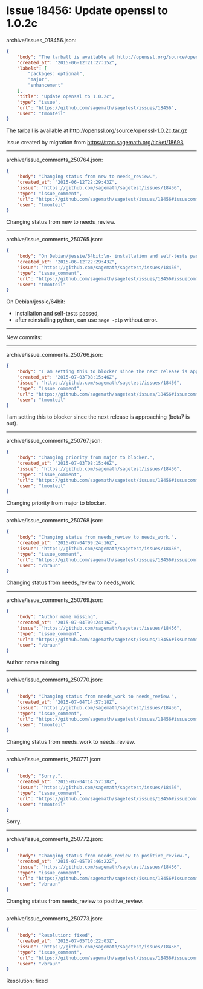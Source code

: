 # Issue 18456: Update openssl to 1.0.2c

archive/issues_018456.json:
```json
{
    "body": "The tarball is available at http://openssl.org/source/openssl-1.0.2c.tar.gz\n\n\nIssue created by migration from https://trac.sagemath.org/ticket/18693\n\n",
    "created_at": "2015-06-12T21:27:15Z",
    "labels": [
        "packages: optional",
        "major",
        "enhancement"
    ],
    "title": "Update openssl to 1.0.2c",
    "type": "issue",
    "url": "https://github.com/sagemath/sagetest/issues/18456",
    "user": "tmonteil"
}
```
The tarball is available at http://openssl.org/source/openssl-1.0.2c.tar.gz


Issue created by migration from https://trac.sagemath.org/ticket/18693





---

archive/issue_comments_250764.json:
```json
{
    "body": "Changing status from new to needs_review.",
    "created_at": "2015-06-12T22:29:43Z",
    "issue": "https://github.com/sagemath/sagetest/issues/18456",
    "type": "issue_comment",
    "url": "https://github.com/sagemath/sagetest/issues/18456#issuecomment-250764",
    "user": "tmonteil"
}
```

Changing status from new to needs_review.



---

archive/issue_comments_250765.json:
```json
{
    "body": "On Debian/jessie/64bit:\n- installation and self-tests passed,\n- after reinstalling python, can use `sage -pip` without error.\n\n----\nNew commits:",
    "created_at": "2015-06-12T22:29:43Z",
    "issue": "https://github.com/sagemath/sagetest/issues/18456",
    "type": "issue_comment",
    "url": "https://github.com/sagemath/sagetest/issues/18456#issuecomment-250765",
    "user": "tmonteil"
}
```

On Debian/jessie/64bit:
- installation and self-tests passed,
- after reinstalling python, can use `sage -pip` without error.

----
New commits:



---

archive/issue_comments_250766.json:
```json
{
    "body": "I am setting this to blocker since the next release is approaching (beta7 is out).",
    "created_at": "2015-07-03T08:15:46Z",
    "issue": "https://github.com/sagemath/sagetest/issues/18456",
    "type": "issue_comment",
    "url": "https://github.com/sagemath/sagetest/issues/18456#issuecomment-250766",
    "user": "tmonteil"
}
```

I am setting this to blocker since the next release is approaching (beta7 is out).



---

archive/issue_comments_250767.json:
```json
{
    "body": "Changing priority from major to blocker.",
    "created_at": "2015-07-03T08:15:46Z",
    "issue": "https://github.com/sagemath/sagetest/issues/18456",
    "type": "issue_comment",
    "url": "https://github.com/sagemath/sagetest/issues/18456#issuecomment-250767",
    "user": "tmonteil"
}
```

Changing priority from major to blocker.



---

archive/issue_comments_250768.json:
```json
{
    "body": "Changing status from needs_review to needs_work.",
    "created_at": "2015-07-04T09:24:16Z",
    "issue": "https://github.com/sagemath/sagetest/issues/18456",
    "type": "issue_comment",
    "url": "https://github.com/sagemath/sagetest/issues/18456#issuecomment-250768",
    "user": "vbraun"
}
```

Changing status from needs_review to needs_work.



---

archive/issue_comments_250769.json:
```json
{
    "body": "Author name missing",
    "created_at": "2015-07-04T09:24:16Z",
    "issue": "https://github.com/sagemath/sagetest/issues/18456",
    "type": "issue_comment",
    "url": "https://github.com/sagemath/sagetest/issues/18456#issuecomment-250769",
    "user": "vbraun"
}
```

Author name missing



---

archive/issue_comments_250770.json:
```json
{
    "body": "Changing status from needs_work to needs_review.",
    "created_at": "2015-07-04T14:57:18Z",
    "issue": "https://github.com/sagemath/sagetest/issues/18456",
    "type": "issue_comment",
    "url": "https://github.com/sagemath/sagetest/issues/18456#issuecomment-250770",
    "user": "tmonteil"
}
```

Changing status from needs_work to needs_review.



---

archive/issue_comments_250771.json:
```json
{
    "body": "Sorry.",
    "created_at": "2015-07-04T14:57:18Z",
    "issue": "https://github.com/sagemath/sagetest/issues/18456",
    "type": "issue_comment",
    "url": "https://github.com/sagemath/sagetest/issues/18456#issuecomment-250771",
    "user": "tmonteil"
}
```

Sorry.



---

archive/issue_comments_250772.json:
```json
{
    "body": "Changing status from needs_review to positive_review.",
    "created_at": "2015-07-05T07:46:22Z",
    "issue": "https://github.com/sagemath/sagetest/issues/18456",
    "type": "issue_comment",
    "url": "https://github.com/sagemath/sagetest/issues/18456#issuecomment-250772",
    "user": "vbraun"
}
```

Changing status from needs_review to positive_review.



---

archive/issue_comments_250773.json:
```json
{
    "body": "Resolution: fixed",
    "created_at": "2015-07-05T10:22:03Z",
    "issue": "https://github.com/sagemath/sagetest/issues/18456",
    "type": "issue_comment",
    "url": "https://github.com/sagemath/sagetest/issues/18456#issuecomment-250773",
    "user": "vbraun"
}
```

Resolution: fixed
